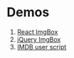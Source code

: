 # Demos

1. [React ImgBox](https://www.bigsoft.co.uk/projects/react-imgbox/)
1. [jQuery ImgBox](projects/jquery-imgbox/example.html)
1. [IMDB user script](http://www.bigsoft.co.uk/2014/08/08/imdb-cast-faces-popup)

